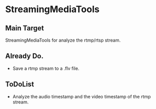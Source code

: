 # StreamingMediaTools

## Main Target 
StreamingMediaTools for analyze the rtmp/rtsp stream.

## Already Do.

- Save a rtmp stream to a .flv file.

## ToDoList

- Analyze the audio timestamp and the video timestamp of the rtmp stream.


